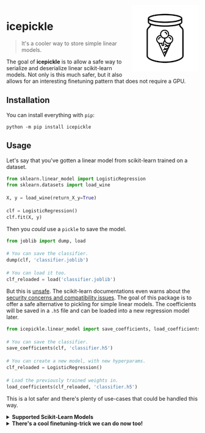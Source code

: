 <img src="icepickle.png" width=175 align="right">

# icepickle

> It's a cooler way to store simple linear models.

The goal of **icepickle** is to allow a safe way to serialize and deserialize linear
scikit-learn models. Not only is this much safer, but it also allows for an interesting
finetuning pattern that does not require a GPU.

## Installation

You can install everything with `pip`:

```
python -m pip install icepickle
```

## Usage

Let's say that you've gotten a linear model from scikit-learn trained on a dataset.

```python
from sklearn.linear_model import LogisticRegression
from sklearn.datasets import load_wine

X, y = load_wine(return_X_y=True)

clf = LogisticRegression()
clf.fit(X, y)
```

Then you *could* use a `pickle` to save the model.

```python
from joblib import dump, load

# You can save the classifier.
dump(clf, 'classifier.joblib')

# You can load it too.
clf_reloaded = load('classifier.joblib')
```

But this is [unsafe](https://www.youtube.com/watch?v=jwzeJU_62IQ&ab_channel=PwnFunction). The scikit-learn documentations even warns about the [security concerns and compatibility issues](https://scikit-learn.org/stable/modules/model_persistence.html#security-maintainability-limitations). The goal of this package is to offer a safe alternative to pickling for simple linear models. The coefficients will be saved in a `.h5` file and can be loaded into a new regression model later.

```python
from icepickle.linear_model import save_coefficients, load_coefficients

# You can save the classifier.
save_coefficients(clf, 'classifier.h5')

# You can create a new model, with new hyperparams.
clf_reloaded = LogisticRegression()

# Load the previously trained weights in.
load_coefficients(clf_reloaded, 'classifier.h5')
```

This is a lot safer and there's plenty of use-cases that could be handled this way.

<details>
    <summary><b>Supported Scikit-Learn Models</b></summary>

We unit test against the following models in our `save_coefficients` and `load_coefficients` functions.

```python
from sklearn.linear_model import (
    SGDClassifier,
    SGDRegressor,
    LinearRegression,
    LogisticRegression,
    PassiveAggressiveClassifier,
    PassiveAggressiveRegressor,
)
```
</details>

<details>
    <summary><b>There's a cool finetuning-trick we can do now too!</b></summary>

## Finetuning

Assuming that you use a stateless featurizer in your pipeline, such as [HashingVectorizer](https://scikit-learn.org/stable/modules/generated/sklearn.feature_extraction.text.HashingVectorizer.html#sklearn.feature_extraction.text.HashingVectorizer) or language models from [whatlies](https://koaning.github.io/whatlies/api/language/universal_sentence/), you choose to pre-train your scikit-learn model beforehand and fine-tune it later using models that offer the `.partial_fit()`-api. If you're unfamiliar with this api, you might appreciate [this course on calmcode](https://calmcode.io/partial_fit/introduction.html).

This library also comes with utilities that makes it easier to finetune systems via the `.partial_fit()` API. In particular we offer partial pipeline components via the `icepickle.pipeline` submodule.


```python
import pandas as pd
from sklearn.linear_model import SGDClassifier
from sklearn.feature_extraction.text import HashingVectorizer

from icepickle.linear_model import save_coefficients, load_coefficients
from icepickle.pipeline import make_partial_pipeline

url = "https://raw.githubusercontent.com/koaning/icepickle/main/datasets/imdb_subset.csv"
df = pd.read_csv(url)
X, y = list(df['text']), df['label']

# Train a pre-trained model.
pretrained = SGDClassifier(loss="log")
pipe = make_partial_pipeline(HashingVectorizer(), pretrained)
pipe.fit(X, y)

# Save the coefficients, safely.
save_coefficients(pretrained, 'pretrained.h5')

# Create a new model using pre-trained weights.
finetuned = SGDClassifier(loss="log")
load_coefficients(finetuned, 'pretrained.h5')
new_pipe = make_partial_pipeline(HashingVectorizer(), finetuned)

# This new model can be used for fine-tuning.
for i in range(10):
    # Inside this for-loop you could consider doing data-augmentation.
    new_pipe.partial_fit(X, y)
```

<details>
    <summary><b>Supported Pipeline Parts</b></summary>

The following pipeline components are added.

```python
from icepickle.pipeline import (
    PartialPipeline,
    PartialFeatureUnion,
    make_partial_pipeline,
    make_partial_union,
)
```

These tools allow you to declare pipelines that support `.partial_fit`. Note that
components used in these pipelines all need to have `.partial_fit()` implemented.
</details>

</details>
